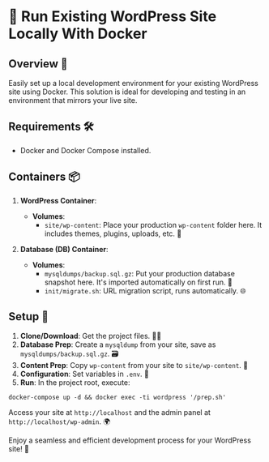 # 🚀 Run Existing WordPress Site Locally With Docker

## Overview 🌟
Easily set up a local development environment for your existing WordPress site using Docker. This solution is ideal for developing and testing in an environment that mirrors your live site.

## Requirements 🛠️
- Docker and Docker Compose installed.

## Containers 📦
1. **WordPress Container**: 
   - **Volumes**:
     - `site/wp-content`: Place your production `wp-content` folder here. It includes themes, plugins, uploads, etc. 🎨

2. **Database (DB) Container**:
   - **Volumes**:
     - `mysqldumps/backup.sql.gz`: Put your production database snapshot here. It's imported automatically on first run. 🔄
     - `init/migrate.sh`: URL migration script, runs automatically. 🌐

## Setup 🔧
1. **Clone/Download**: Get the project files. 👨‍💻
2. **Database Prep**: Create a `mysqldump` from your site, save as `mysqldumps/backup.sql.gz`. 🗃️
3. **Content Prep**: Copy `wp-content` from your site to `site/wp-content`. 📂
4. **Configuration**: Set variables in `.env`. 📝
5. **Run**: In the project root, execute:

```
docker-compose up -d && docker exec -ti wordpress '/prep.sh'
```

Access your site at `http://localhost` and the admin panel at `http://localhost/wp-admin`. 🌍

Enjoy a seamless and efficient development process for your WordPress site! 🎉

